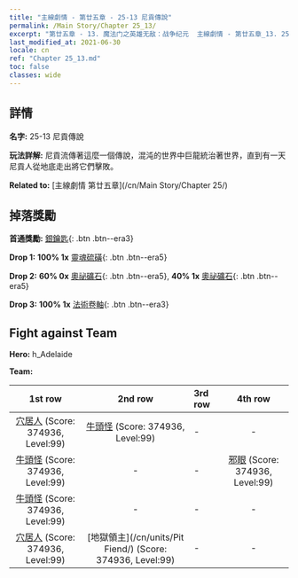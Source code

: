 ```yaml
---
title: "主線劇情 - 第廿五章 - 25-13 尼貢傳說"
permalink: /Main Story/Chapter 25_13/
excerpt: "第廿五章 - 13. 魔法门之英雄无敌：战争纪元  主線劇情 - 第廿五章_13. 25-13 尼貢傳說"
last_modified_at: 2021-06-30
locale: cn
ref: "Chapter 25_13.md"
toc: false
classes: wide
---
```


## 詳情

 **名字:** 25-13 尼貢傳說

 **玩法詳解:** 尼貢流傳著這麼一個傳說，混沌的世界中巨龍統治著世界，直到有一天尼貢人從地底走出將它們擊敗。

 **Related to:** [主線劇情 第廿五章](/cn/Main Story/Chapter 25/)

## 掉落獎勵

 **首通獎勵:** [銀鑰匙](/cn/Items/con_693/){: .btn .btn--era3}

 **Drop 1:** **100% 1x** [靈魂硫磺](/cn/Items/mat_85/){: .btn .btn--era5}

 **Drop 2:** **60% 0x** [奧祕礦石](/cn/Items/mat_75/){: .btn .btn--era5}, **40% 1x** [奧祕礦石](/cn/Items/mat_75/){: .btn .btn--era5}

 **Drop 3:** **100% 1x** [法術卷軸](/cn/Items/con_694/){: .btn .btn--era3}


## Fight against Team
 **Hero:** h_Adelaide

 **Team:**


  | 1st row | 2nd row | 3rd row | 4th row |
  |:----:|:----:|:----|:----:|
  | [穴居人](/cn/units/Troglodyte/) (Score: 374936, Level:99)  | [牛頭怪](/cn/units/Minotaur/) (Score: 374936, Level:99)  | - | - |
  | [牛頭怪](/cn/units/Minotaur/) (Score: 374936, Level:99)  | - | - | [邪眼](/cn/units/Beholder/) (Score: 374936, Level:99)  |
  | [牛頭怪](/cn/units/Minotaur/) (Score: 374936, Level:99)  | - | - | - |
  | [穴居人](/cn/units/Troglodyte/) (Score: 374936, Level:99)  | [地獄領主](/cn/units/Pit Fiend/) (Score: 374936, Level:99)  | - | - |



